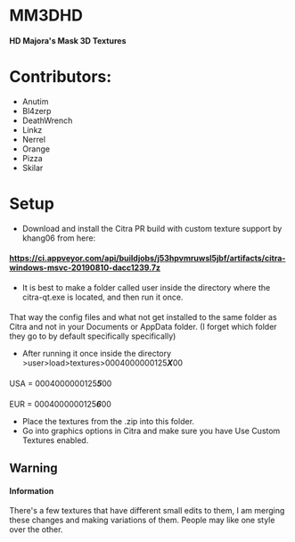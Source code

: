 # MM3DHD
#### HD Majora's Mask 3D Textures

# Contributors:
* Anutim
* Bl4zerp
* DeathWrench
* Linkz
* Nerrel 
* Orange
* Pizza
* Skilar


# Setup
* Download and install the Citra PR build with custom texture support by khang06 from here:
#### https://ci.appveyor.com/api/buildjobs/j53hpvmruwsl5jbf/artifacts/citra-windows-msvc-20190810-dacc1239.7z
* It is best to make a folder called user inside the directory where the citra-qt.exe is located, and then run it once.  
#### 
That way the config files and what not get installed to the same folder as Citra and not in your Documents or AppData folder. (I forget which folder they go to by default specifically specifically)
* After running it once inside the directory >user>load>textures>0004000000125***X***00
####
USA = 0004000000125***5***00
#### 
EUR = 0004000000125***6***00
* Place the textures from the .zip into this folder.
* Go into graphics options in Citra and make sure you have Use Custom Textures enabled. 

## Warning
#### Information
There's a few textures that have different small edits to them, I am merging these changes and making variations of them. People may like one style over the other.
